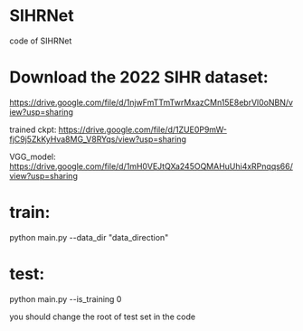 # SIHRNet
code of SIHRNet

# Download the 2022 SIHR dataset:
https://drive.google.com/file/d/1njwFmTTmTwrMxazCMn15E8ebrVl0oNBN/view?usp=sharing

trained ckpt:
https://drive.google.com/file/d/1ZUE0P9mW-fjC9j5ZkKyHva8MG_V8RYqs/view?usp=sharing

VGG_model:
https://drive.google.com/file/d/1mH0VEJtQXa245OQMAHuUhi4xRPnqqs66/view?usp=sharing

# train:
python main.py --data_dir "data_direction"

# test:

python main.py --is_training 0

you should change the root of test set in the code

